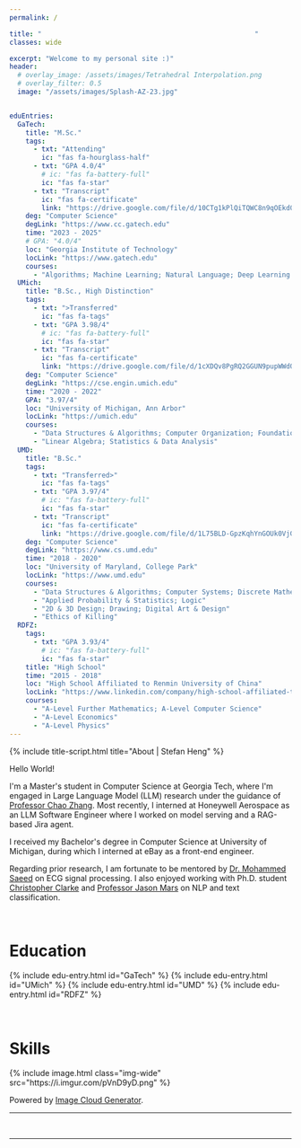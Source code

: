 ```yaml
---
permalink: /

title: "　　　　　　　　　　　　　　　　　　　　　　　　　　　　　　　　"
classes: wide

excerpt: "Welcome to my personal site :)"
header:
  # overlay_image: /assets/images/Tetrahedral Interpolation.png
  # overlay_filter: 0.5
  image: "/assets/images/Splash-AZ-23.jpg"


eduEntries:
  GaTech:
    title: "M.Sc."
    tags:
      - txt: "Attending"
        ic: "fas fa-hourglass-half"
      - txt: "GPA 4.0/4"
        # ic: "fas fa-battery-full"
        ic: "fas fa-star"
      - txt: "Transcript"
        ic: "fas fa-certificate"
        link: "https://drive.google.com/file/d/10CTg1kPlQiTQWC8n9qOEkd0_n8flor2U/view?usp=sharing"
    deg: "Computer Science"
    degLink: "https://www.cc.gatech.edu"
    time: "2023 - 2025"
    # GPA: "4.0/4"
    loc: "Georgia Institute of Technology"
    locLink: "https://www.gatech.edu"
    courses:
      - "Algorithms; Machine Learning; Natural Language; Deep Learning for Text Data; Large Language Models; Game Artificial Intelligence; Data-Centric Machine Learning"
  UMich:
    title: "B.Sc., High Distinction"
    tags:
      - txt: ">Transferred"
        ic: "fas fa-tags"
      - txt: "GPA 3.98/4"
        # ic: "fas fa-battery-full"
        ic: "fas fa-star"
      - txt: "Transcript"
        ic: "fas fa-certificate"
        link: "https://drive.google.com/file/d/1cXDQv8PgRQ2GGUN9pupWWdQcZ0xIVtvi/view?usp=sharing"
    deg: "Computer Science"
    degLink: "https://cse.engin.umich.edu"
    time: "2020 - 2022"
    GPA: "3.97/4"
    loc: "University of Michigan, Ann Arbor"
    locLink: "https://umich.edu"
    courses:
      - "Data Structures & Algorithms; Computer Organization; Foundation of Computer Science; Machine Learning; Artificial Intelligence; Conversational AI; Natural Language Processing; Deep Learning for Computer Vision"
      - "Linear Algebra; Statistics & Data Analysis"
  UMD:
    title: "B.Sc."
    tags:
      - txt: "Transferred>"
        ic: "fas fa-tags"
      - txt: "GPA 3.97/4"
        # ic: "fas fa-battery-full"
        ic: "fas fa-star"
      - txt: "Transcript"
        ic: "fas fa-certificate"
        link: "https://drive.google.com/file/d/1L75BLD-GpzKqhYnGOUk0VjGjNUoivliI/view?usp=sharing"
    deg: "Computer Science"
    degLink: "https://www.cs.umd.edu"
    time: "2018 - 2020"
    loc: "University of Maryland, College Park"
    locLink: "https://www.umd.edu"
    courses:
      - "Data Structures & Algorithms; Computer Systems; Discrete Mathematics; Programming Languages; Algorithms"
      - "Applied Probability & Statistics; Logic"
      - "2D & 3D Design; Drawing; Digital Art & Design"
      - "Ethics of Killing"
  RDFZ:
    tags:
      - txt: "GPA 3.93/4"
        # ic: "fas fa-battery-full"
        ic: "fas fa-star"
    title: "High School"
    time: "2015 - 2018"
    loc: "High School Affiliated to Renmin University of China"
    locLink: "https://www.linkedin.com/company/high-school-affiliated-to-renmin-university-of-china-rdfz-icc/"
    courses:
      - "A-Level Further Mathematics; A-Level Computer Science"
      - "A-Level Economics"
      - "A-Level Physics"
---
```

{% include title-script.html title="About | Stefan Heng" %}


Hello World!

I'm a Master's student in Computer Science at Georgia Tech, where I'm engaged in Large Language Model (LLM) research under the guidance of [Professor Chao Zhang](http://chaozhang.org).
Most recently, I interned at Honeywell Aerospace as an LLM Software Engineer where I worked on model serving and a RAG-based Jira agent.

I received my Bachelor's degree in Computer Science at University of Michigan, during which I interned at eBay as a front-end engineer.
<!-- where I helped launch a new video feature for the item listing tool. -->
Regarding prior research, I am fortunate to be mentored by [Dr. Mohammed Saeed](https://mcircc.umich.edu/members/mohammed-saeed-md-phd) on ECG signal processing.
I also enjoyed working with Ph.D. student [Christopher Clarke](https://csclarke.com) and [Professor Jason Mars](https://www.jasonmars.org) on NLP and text classification.

<!-- I'm seeking a CS/NLP Ph.D. program. -->
<br>





# Education

{% include edu-entry.html id="GaTech" %}
{% include edu-entry.html id="UMich" %}
{% include edu-entry.html id="UMD" %}
{% include edu-entry.html id="RDFZ" %}

<br>





# Skills

<div class="skills-image-cloud">
  {% include image.html class="img-wide" src="https://i.imgur.com/pVnD9yD.png" %}
  <div class="skills-image-cloud__footer">
    <p> Powered by <a href="https://github.com/StefanHeng/Image-Cloud-Generator">Image Cloud Generator</a>. </p>
  </div>
</div>

<hr>
<br>




<a href="/StefanHeng">
  <i class="fas fa-feather-alt"></i>
</a>

<hr>
<br>
